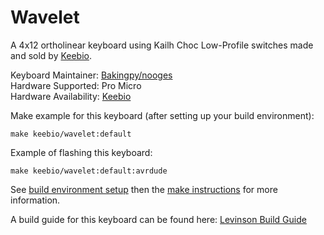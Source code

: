 Wavelet
=======

A 4x12 ortholinear keyboard using Kailh Choc Low-Profile switches made and sold by [Keebio](https://keeb.io).

Keyboard Maintainer: [Bakingpy/nooges](https://github.com/nooges)  
Hardware Supported: Pro Micro  
Hardware Availability: [Keebio](https://keeb.io)  

Make example for this keyboard (after setting up your build environment):

    make keebio/wavelet:default

Example of flashing this keyboard:

    make keebio/wavelet:default:avrdude

See [build environment setup](https://docs.qmk.fm/#/getting_started_build_tools) then the [make instructions](https://docs.qmk.fm/#/getting_started_make_guide) for more information.

A build guide for this keyboard can be found here: [Levinson Build Guide](https://docs.keeb.io)

